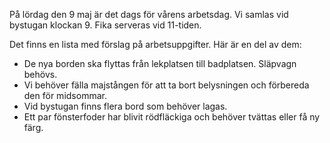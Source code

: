 På lördag den 9 maj är det dags för vårens arbetsdag. Vi samlas vid bystugan klockan 9. Fika serveras vid 11-tiden.

Det finns en lista med förslag på arbetsuppgifter. Här är en del av dem:

* De nya borden ska flyttas från lekplatsen till badplatsen. Släpvagn behövs.
* Vi behöver fälla majstången för att ta bort belysningen och förbereda den för midsommar.
* Vid bystugan finns flera bord som behöver lagas.
* Ett par fönsterfoder har blivit rödfläckiga och behöver tvättas eller få ny färg.
